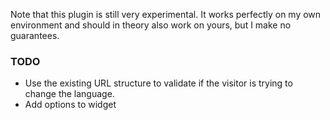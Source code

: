 Note that this plugin is still very experimental. It works perfectly on my own environment and should in theory also work on yours, but I make no guarantees.

### TODO

* Use the existing URL structure to validate if the visitor is trying to change the language.
* Add options to widget
